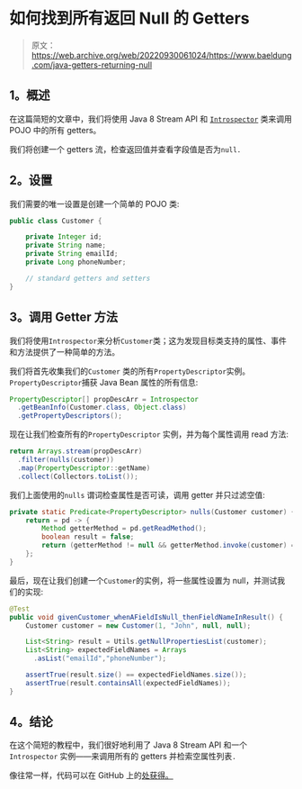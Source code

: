 # 如何找到所有返回 Null 的 Getters

> 原文：<https://web.archive.org/web/20220930061024/https://www.baeldung.com/java-getters-returning-null>

## 1。概述

在这篇简短的文章中，我们将使用 Java 8 Stream API 和 [`Introspector`](https://web.archive.org/web/20220630134703/https://docs.oracle.com/en/java/javase/11/docs/api/java.desktop/java/beans/Introspector.html) 类来调用 POJO 中的所有 getters。

我们将创建一个 getters 流，检查返回值并查看字段值是否为`null.`

## 2。设置

我们需要的唯一设置是创建一个简单的 POJO 类:

```java
public class Customer {

    private Integer id;
    private String name;
    private String emailId;
    private Long phoneNumber;

    // standard getters and setters
}
```

## 3。调用 Getter 方法

我们将使用`Introspector`来分析`Customer`类；这为发现目标类支持的属性、事件和方法提供了一种简单的方法。

我们将首先收集我们的`Customer` 类的所有`PropertyDescriptor`实例。`PropertyDescriptor`捕获 Java Bean 属性的所有信息:

```java
PropertyDescriptor[] propDescArr = Introspector
  .getBeanInfo(Customer.class, Object.class)
  .getPropertyDescriptors(); 
```

现在让我们检查所有的`PropertyDescriptor` 实例，并为每个属性调用 read 方法:

```java
return Arrays.stream(propDescArr)
  .filter(nulls(customer))
  .map(PropertyDescriptor::getName)
  .collect(Collectors.toList()); 
```

我们上面使用的`nulls` 谓词检查属性是否可读，调用 getter 并只过滤空值:

```java
private static Predicate<PropertyDescriptor> nulls(Customer customer) { 
    return = pd -> { 
        Method getterMethod = pd.getReadMethod(); 
        boolean result = false; 
        return (getterMethod != null && getterMethod.invoke(customer) == null); 
    }; 
} 
```

最后，现在让我们创建一个`Customer`的实例，将一些属性设置为 null，并测试我们的实现:

```java
@Test
public void givenCustomer_whenAFieldIsNull_thenFieldNameInResult() {
    Customer customer = new Customer(1, "John", null, null);

    List<String> result = Utils.getNullPropertiesList(customer);
    List<String> expectedFieldNames = Arrays
      .asList("emailId","phoneNumber");

    assertTrue(result.size() == expectedFieldNames.size());
    assertTrue(result.containsAll(expectedFieldNames));      
}
```

## 4。结论

在这个简短的教程中，我们很好地利用了 Java 8 Stream API 和一个`Introspector` 实例——来调用所有的 getters 并检索空属性列表`.`

像往常一样，代码可以在 GitHub 上的[处获得。](https://web.archive.org/web/20220630134703/https://github.com/eugenp/tutorials/tree/master/core-java-modules/core-java-streams)